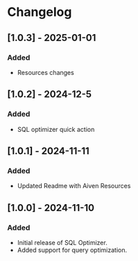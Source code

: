 # Changelog
## [1.0.3] - 2025-01-01
### Added
- Resources changes
## [1.0.2] - 2024-12-5
### Added
- SQL optimizer quick action

## [1.0.1] - 2024-11-11
### Added
- Updated Readme with Aiven Resources

## [1.0.0] - 2024-11-10
### Added
- Initial release of SQL Optimizer.
- Added support for query optimization.